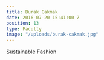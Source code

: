 ```yaml
---
title: Burak Cakmak
date: 2016-07-20 15:41:00 Z
position: 13
type: Faculty
image: "/uploads/burak-cakmak.jpg"
---
```


Sustainable Fashion
